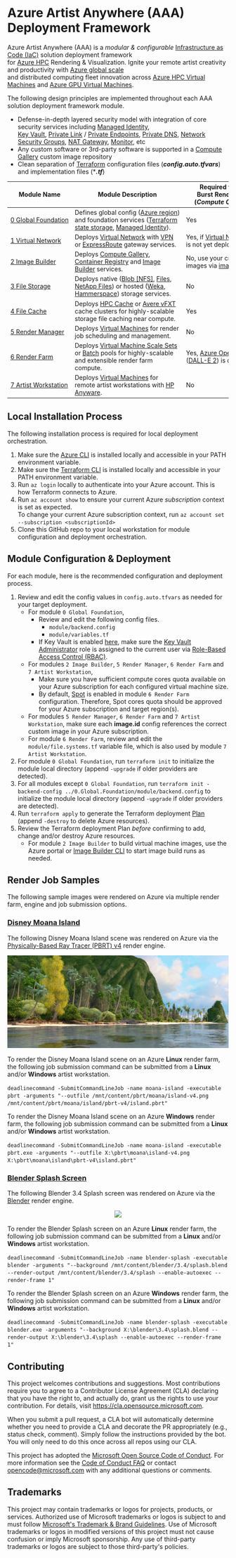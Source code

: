 # Azure Artist Anywhere (AAA) Deployment Framework

Azure Artist Anywhere (AAA) is a *modular & configurable* [Infrastructure as Code (IaC)](https://learn.microsoft.com/devops/deliver/what-is-infrastructure-as-code) solution deployment framework<br/>for [Azure HPC](https://azure.microsoft.com/solutions/high-performance-computing) Rendering & Visualization. Ignite your remote artist creativity and productivity with [Azure global scale](https://azure.microsoft.com/global-infrastructure)<br/>and distributed computing fleet innovation across [Azure HPC Virtual Machines](https://learn.microsoft.com/azure/virtual-machines/sizes-hpc) and [Azure GPU Virtual Machines](https://learn.microsoft.com/azure/virtual-machines/sizes-gpu).

The following design principles are implemented throughout each AAA solution deployment framework module.
* Defense-in-depth layered security model with integration of core security services including [Managed Identity](https://learn.microsoft.com/azure/active-directory/managed-identities-azure-resources/overview),<br/>[Key Vault](https://learn.microsoft.com/azure/key-vault/general/overview), [Private Link](https://learn.microsoft.com/azure/private-link/private-link-overview) / [Private Endpoints](https://learn.microsoft.com/azure/private-link/private-endpoint-overview), [Private DNS](https://learn.microsoft.com/azure/dns/private-dns-overview), [Network Security Groups](https://learn.microsoft.com/azure/virtual-network/network-security-groups-overview), [NAT Gateway](https://learn.microsoft.com/azure/nat-gateway/nat-overview), [Monitor](https://learn.microsoft.com/azure/azure-monitor/overview), etc
* Any custom software or 3rd-party software is supported in a [Compute Gallery](https://learn.microsoft.com/azure/virtual-machines/shared-image-galleries) custom image repository
* Clean separation of [Terraform](https://www.terraform.io) configuration files (***config.auto.tfvars***) and implementation files (****.tf***)

| **Module Name** | **Module Description** | **Required for<br/>Burst Render?<br/>(*Compute Only*)** | **Required for<br/>Full Solution?<br/>(*Compute & Storage*)** |
| - | - | - | - |
| [0&#160;Global&#160;Foundation](https://github.com/Azure/ArtistAnywhere/tree/main/0.Global.Foundation) | Defines&#160;global&#160;config&#160;([Azure&#160;region](https://azure.microsoft.com/regions)) and foundation services ([Terraform state storage](https://developer.hashicorp.com/terraform/language/settings/backends/azurerm), [Managed Identity](https://learn.microsoft.com/azure/active-directory/managed-identities-azure-resources/overview)). | Yes | Yes |
| [1 Virtual Network](https://github.com/Azure/ArtistAnywhere/tree/main/1.Virtual.Network) | Deploys [Virtual Network](https://learn.microsoft.com/azure/virtual-network/virtual-networks-overview) with [VPN](https://learn.microsoft.com/azure/vpn-gateway/vpn-gateway-about-vpngateways)<br/>or [ExpressRoute](https://learn.microsoft.com/azure/expressroute/expressroute-about-virtual-network-gateways) gateway services. | Yes,&#160;if&#160;[Virtual&#160;Network](https://learn.microsoft.com/azure/virtual-network/virtual-networks-overview) is not yet deployed | Yes,&#160;if&#160;[Virtual&#160;Network](https://learn.microsoft.com/azure/virtual-network/virtual-networks-overview) is not yet deployed |
| [2 Image Builder](https://github.com/Azure/ArtistAnywhere/tree/main/2.Image.Builder) | Deploys [Compute Gallery](https://learn.microsoft.com/azure/virtual-machines/shared-image-galleries), [Container Registry](https://learn.microsoft.com/azure/container-registry/container-registry-intro) and [Image Builder](https://learn.microsoft.com/azure/virtual-machines/image-builder-overview) services. | No, use your custom images via [image.id](https://github.com/Azure/ArtistAnywhere/tree/main/6.Render.Farm/config.auto.tfvars#L24) | No, use your custom images via [image.id](https://github.com/Azure/ArtistAnywhere/tree/main/6.Render.Farm/config.auto.tfvars#L24) |
| [3 File Storage](https://github.com/Azure/ArtistAnywhere/tree/main/3.File.Storage) | Deploys native ([Blob [NFS]](https://learn.microsoft.com/azure/storage/blobs/network-file-system-protocol-support), [Files](https://learn.microsoft.com/azure/storage/files/storage-files-introduction), [NetApp Files](https://learn.microsoft.com/azure/azure-netapp-files/azure-netapp-files-introduction)) or hosted ([Weka](https://azuremarketplace.microsoft.com/marketplace/apps/weka1652213882079.weka_data_platform), [Hammerspace](https://azuremarketplace.microsoft.com/marketplace/apps/hammerspace.hammerspace_4_6_5)) storage services. | No | Yes |
| [4 File Cache](https://github.com/Azure/ArtistAnywhere/tree/main/4.File.Cache) | Deploys [HPC Cache](https://learn.microsoft.com/azure/hpc-cache/hpc-cache-overview) or [Avere vFXT](https://learn.microsoft.com/azure/avere-vfxt/avere-vfxt-overview) cache clusters for highly-scalable storage file caching near compute. | Yes | No |
| [5 Render Manager](https://github.com/Azure/ArtistAnywhere/tree/main/5.Render.Manager) | Deploys [Virtual Machines](https://learn.microsoft.com/azure/virtual-machines) for render job scheduling and management. | No | No |
| [6 Render Farm](https://github.com/Azure/ArtistAnywhere/tree/main/6.Render.Farm) | Deploys  [Virtual Machine Scale Sets](https://learn.microsoft.com/azure/virtual-machine-scale-sets/overview)<br/>or [Batch](https://learn.microsoft.com/azure/batch/batch-technical-overview) pools for highly-scalable and extensible render farm compute. | Yes, [Azure OpenAI](https://learn.microsoft.com/azure/ai-services/openai/overview) ([DALL-E 2](https://openai.com/dall-e-2)) is optional | Yes, [Azure OpenAI](https://learn.microsoft.com/azure/ai-services/openai/overview) ([DALL-E 2](https://openai.com/dall-e-2)) is optional |
| [7&#160;Artist&#160;Workstation](https://github.com/Azure/ArtistAnywhere/tree/main/7.Artist.Workstation) | Deploys [Virtual Machines](https://learn.microsoft.com/azure/virtual-machines/overview) for remote artist workstations with [HP Anyware](https://www.teradici.com). | No | No |

## Local Installation Process

The following installation process is required for local deployment orchestration.

1. Make sure the [Azure CLI](https://learn.microsoft.com/cli/azure/install-azure-cli) is installed locally and accessible in your PATH environment variable.
1. Make sure the [Terraform CLI](https://developer.hashicorp.com/terraform/downloads) is installed locally and accessible in your PATH environment variable.
1. Run `az login` locally to authenticate into your Azure account. This is how Terraform connects to Azure.
1. Run `az account show` to ensure your current Azure *subscription* context is set as expected.<br/>To change your current Azure subscription context, run `az account set --subscription <subscriptionId>`
1. Clone this GitHub repo to your local workstation for module configuration and deployment orchestration.

## Module Configuration & Deployment

For each module, here is the recommended configuration and deployment process.

1. Review and edit the config values in `config.auto.tfvars` as needed for your target deployment.
   * For module `0 Global Foundation`,
       *  Review and edit the following config files.
           * `module/backend.config`
           * `module/variables.tf`
       * If Key Vault is enabled [here](https://github.com/Azure/ArtistAnywhere/tree/main/0.Global.Foundation/module/variables.tf#L38), make sure the [Key Vault Administrator](https://learn.microsoft.com/azure/role-based-access-control/built-in-roles#key-vault-administrator) role is assigned to the current user via [Role-Based Access Control (RBAC)](https://learn.microsoft.com/azure/role-based-access-control/overview).
   * For modules `2 Image Builder`, `5 Render Manager`, `6 Render Farm` and `7 Artist Workstation`,
       * Make sure you have sufficient compute cores quota available on your Azure subscription for each configured virtual machine size.
       * By default, [Spot](https://learn.microsoft.com/azure/virtual-machines/spot-vms) is enabled in module `6 Render Farm` configuration. Therefore, Spot cores quota should be approved for your Azure subscription and target region(s).
   * For modules `5 Render Manager`, `6 Render Farm` and `7 Artist Workstation`, make sure each **image.id** config references the correct custom image in your Azure subscription.
   * For module `6 Render Farm`, review and edit the `module/file.systems.tf` variable file, which is also used by module `7 Artist Workstation`.
1. For module `0 Global Foundation`, run `terraform init` to initialize the module local directory (append `-upgrade` if older providers are detected).
1. For all modules except `0 Global Foundation`, run `terraform init -backend-config ../0.Global.Foundation/module/backend.config` to initialize the module local directory (append `-upgrade` if older providers are detected).
1. Run `terraform apply` to generate the Terraform deployment [Plan](https://www.terraform.io/docs/cli/run/index.html#planning) (append `-destroy` to delete Azure resources).
1. Review the Terraform deployment Plan *before* confirming to add, change and/or destroy Azure resources.
   * For module `2 Image Builder` to build virtual machine images, use the Azure portal or [Image Builder CLI](https://learn.microsoft.com/cli/azure/image/builder#az-image-builder-run) to start image build runs as needed.

## Render Job Samples

The following sample images were rendered on Azure via multiple render farm, engine and job submission options.

### [Disney Moana Island](https://www.disneyanimation.com/resources/moana-island-scene)

The following Disney Moana Island scene was rendered on Azure via the [Physically-Based Ray Tracer (PBRT) v4](https://github.com/mmp/pbrt-v4) render engine.

<p align="center">
  <img src="0.Global.Foundation/output/moana-island.png" />
</p>

To render the Disney Moana Island scene on an Azure **Linux** render farm, the following job submission command can be submitted from a **Linux** and/or **Windows** artist workstation.

```deadlinecommand -SubmitCommandLineJob -name moana-island -executable pbrt -arguments "--outfile /mnt/content/pbrt/moana/island-v4.png /mnt/content/pbrt/moana/island/pbrt-v4/island.pbrt"```

To render the Disney Moana Island scene on an Azure **Windows** render farm, the following job submission command can be submitted from a **Linux** and/or **Windows** artist workstation.

```deadlinecommand -SubmitCommandLineJob -name moana-island -executable pbrt.exe -arguments "--outfile X:\pbrt\moana\island-v4.png X:\pbrt\moana\island\pbrt-v4\island.pbrt"```

### [Blender Splash Screen](https://www.blender.org/download/demo-files/#splash)

The following Blender 3.4 Splash screen was rendered on Azure via the [Blender](https://www.blender.org) render engine.

<p align="center">
  <img src="0.Global.Foundation/output/blender-splash-3.4.png" />
</p>

To render the Blender Splash screen on an Azure **Linux** render farm, the following job submission command can be submitted from a **Linux** and/or **Windows** artist workstation.

```deadlinecommand -SubmitCommandLineJob -name blender-splash -executable blender -arguments "--background /mnt/content/blender/3.4/splash.blend --render-output /mnt/content/blender/3.4/splash --enable-autoexec --render-frame 1"```

To render the Blender Splash screen on an Azure **Windows** render farm, the following job submission command can be submitted from a **Linux** and/or **Windows** artist workstation.

```deadlinecommand -SubmitCommandLineJob -name blender-splash -executable blender.exe -arguments "--background X:\blender\3.4\splash.blend --render-output X:\blender\3.4\splash --enable-autoexec --render-frame 1"```

## Contributing

This project welcomes contributions and suggestions.  Most contributions require you to agree to a
Contributor License Agreement (CLA) declaring that you have the right to, and actually do, grant us
the rights to use your contribution. For details, visit https://cla.opensource.microsoft.com.

When you submit a pull request, a CLA bot will automatically determine whether you need to provide
a CLA and decorate the PR appropriately (e.g., status check, comment). Simply follow the instructions
provided by the bot. You will only need to do this once across all repos using our CLA.

This project has adopted the [Microsoft Open Source Code of Conduct](https://opensource.microsoft.com/codeofconduct/).
For more information see the [Code of Conduct FAQ](https://opensource.microsoft.com/codeofconduct/faq/) or
contact [opencode@microsoft.com](mailto:opencode@microsoft.com) with any additional questions or comments.

## Trademarks

This project may contain trademarks or logos for projects, products, or services. Authorized use of Microsoft
trademarks or logos is subject to and must follow
[Microsoft's Trademark & Brand Guidelines](https://www.microsoft.com/legal/intellectualproperty/trademarks/usage/general).
Use of Microsoft trademarks or logos in modified versions of this project must not cause confusion or imply Microsoft sponsorship.
Any use of third-party trademarks or logos are subject to those third-party's policies.
